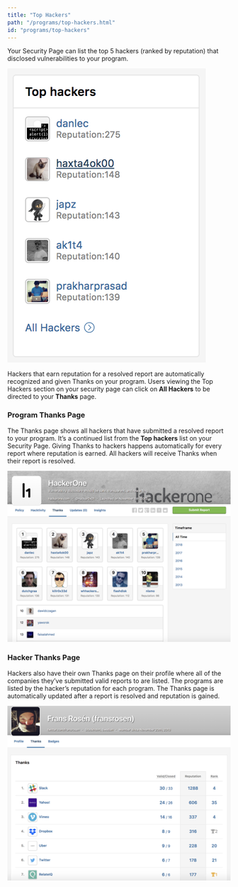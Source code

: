```yaml
---
title: "Top Hackers"
path: "/programs/top-hackers.html"
id: "programs/top-hackers"
---
```


Your Security Page can list the top 5 hackers (ranked by reputation) that disclosed vulnerabilities to your program.

![top-hackers-1](./images/top-hackers-1.png)

Hackers that earn reputation for a resolved report are automatically recognized and given Thanks on your program. Users viewing the Top Hackers section on your security page can click on <b>All Hackers</b> to be directed to your <b>Thanks</b> page.

### Program Thanks Page
The Thanks page shows all hackers that have submitted a resolved report to your program.  It’s a continued list from the <b>Top hackers</b> list on your Security Page.  Giving Thanks to hackers happens automatically for every report where reputation is earned. All hackers will receive Thanks when their report is resolved.

![top-hackers-2](./images/top-hackers-2.png)

### Hacker Thanks Page
Hackers also have their own Thanks page on their profile where all of the companies they’ve submitted valid reports to are listed. The programs are listed by the hacker’s reputation for each program. The Thanks page is automatically updated after a report is resolved and reputation is gained.

![top-hackers-3](./images/top-hackers-3.png)
